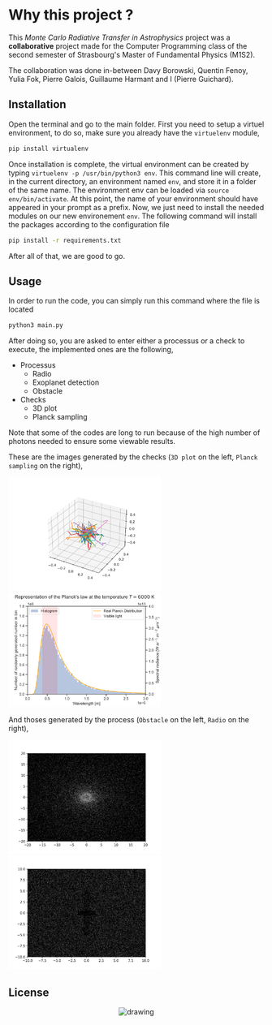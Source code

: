 # Why this project ?

This *Monte Carlo Radiative Transfer in Astrophysics* project was a **collaborative** project made for the Computer Programming class of the second semester of Strasbourg's Master of Fundamental Physics (M1S2).

The collaboration was done in-between Davy Borowski, Quentin Fenoy, Yulia Fok, Pierre Galois, Guillaume Harmant and I (Pierre Guichard).


## Installation
Open the terminal and go to the main folder.
First you need to setup a virtuel environment, to do so, make sure you already have the `virtuelenv` module,
```bash
pip install virtualenv
```
Once installation is complete, the virtual environment can be created by typing `virtuelenv -p /usr/bin/python3 env`. This command line will create, in the current directory, an environment named `env`, and store it in a folder of the same name. The environment env can be loaded via `source env/bin/activate`. At this point, the name of your environment should have appeared in your prompt as a prefix. Now, we just need  to install the needed modules on our new environement `env`. The following command will install the packages according to the configuration file
```bash
pip install -r requirements.txt
```
After all of that, we are good to go.
## Usage

In order to run the code, you can simply run this command where the file is located
```bash
python3 main.py
```
After doing so, you are asked to enter either a processus or a check to execute, the implemented ones are the following,


- Processus
    - Radio
    - Exoplanet detection
    - Obstacle
- Checks
    - 3D plot
    - Planck sampling

Note that some of the codes are long to run because of the high number of photons needed to ensure some viewable results.


These are the images generated by the checks (`3D plot` on the left, `Planck sampling` on the right),

<img src="images/3Dplot.png" alt="drawing" width="300"/>
<img src="images/Planck_generation.png" alt="drawing" width="300"/>

And thoses generated by the process (`Obstacle` on the left, `Radio` on the right),

<img src="images/exoplanet.png" alt="drawing" width="300"/>
<img src="images/radio_detection.png" alt="drawing" width="300"/>


## License

<center><img src=https://licensebuttons.net/l/by-sa/3.0/88x31.png alt="drawing" width="100"/>
